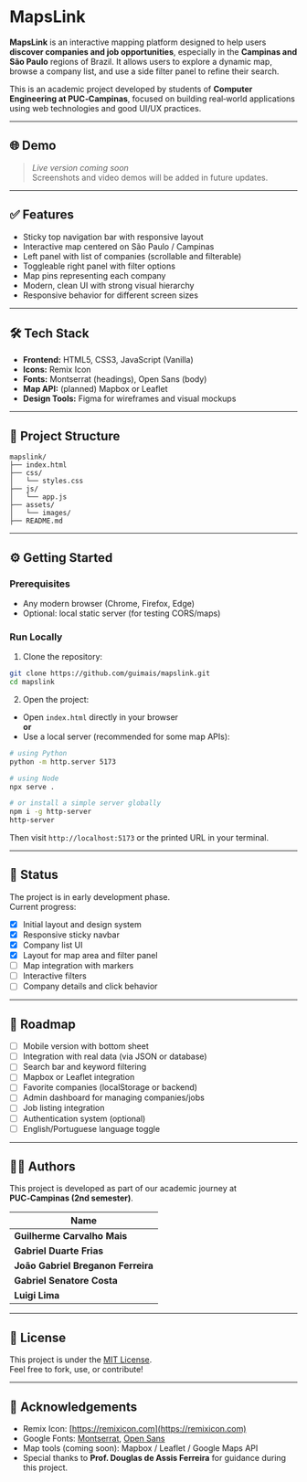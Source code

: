 # MapsLink

**MapsLink** is an interactive mapping platform designed to help users **discover companies and job opportunities**, especially in the **Campinas and São Paulo** regions of Brazil. It allows users to explore a dynamic map, browse a company list, and use a side filter panel to refine their search.

This is an academic project developed by students of **Computer Engineering at PUC‑Campinas**, focused on building real‑world applications using web technologies and good UI/UX practices.

---

## 🌐 Demo

> _Live version coming soon_  
> Screenshots and video demos will be added in future updates.

---

## ✅ Features

- Sticky top navigation bar with responsive layout  
- Interactive map centered on São Paulo / Campinas  
- Left panel with list of companies (scrollable and filterable)  
- Toggleable right panel with filter options  
- Map pins representing each company  
- Modern, clean UI with strong visual hierarchy  
- Responsive behavior for different screen sizes  

---

## 🛠️ Tech Stack

- **Frontend:** HTML5, CSS3, JavaScript (Vanilla)  
- **Icons:** Remix Icon  
- **Fonts:** Montserrat (headings), Open Sans (body)  
- **Map API:** (planned) Mapbox or Leaflet  
- **Design Tools:** Figma for wireframes and visual mockups  

---

## 📁 Project Structure

```
mapslink/
├── index.html
├── css/
│   └── styles.css
├── js/
│   └── app.js
├── assets/
│   └── images/
├── README.md
```

---

## ⚙️ Getting Started

### Prerequisites

- Any modern browser (Chrome, Firefox, Edge)  
- Optional: local static server (for testing CORS/maps)  

### Run Locally

1. Clone the repository:
```bash
git clone https://github.com/guimais/mapslink.git
cd mapslink
```

2. Open the project:
- Open `index.html` directly in your browser  
**or**  
- Use a local server (recommended for some map APIs):
```bash
# using Python
python -m http.server 5173

# using Node
npx serve .

# or install a simple server globally
npm i -g http-server
http-server
```

Then visit `http://localhost:5173` or the printed URL in your terminal.

---

## 🧪 Status

The project is in early development phase.  
Current progress:
- [x] Initial layout and design system  
- [x] Responsive sticky navbar  
- [x] Company list UI  
- [x] Layout for map area and filter panel  
- [ ] Map integration with markers  
- [ ] Interactive filters  
- [ ] Company details and click behavior  

---

## 🔭 Roadmap

- [ ] Mobile version with bottom sheet  
- [ ] Integration with real data (via JSON or database)  
- [ ] Search bar and keyword filtering  
- [ ] Mapbox or Leaflet integration  
- [ ] Favorite companies (localStorage or backend)  
- [ ] Admin dashboard for managing companies/jobs  
- [ ] Job listing integration  
- [ ] Authentication system (optional)  
- [ ] English/Portuguese language toggle  

---

## 👨‍💻 Authors

This project is developed as part of our academic journey at **PUC‑Campinas (2nd semester)**.

| Name                               |
|------------------------------------|
| **Guilherme Carvalho Mais**        |
| **Gabriel Duarte Frias**           |
| **João Gabriel Breganon Ferreira** |
| **Gabriel Senatore Costa**         |
| **Luigi Lima**                     |

---

## 📜 License

This project is under the [MIT License](https://opensource.org/licenses/MIT).  
Feel free to fork, use, or contribute!

---

## 🙌 Acknowledgements

- Remix Icon: [https://remixicon.com](https://remixicon.com)  
- Google Fonts: [Montserrat](https://fonts.google.com/specimen/Montserrat), [Open Sans](https://fonts.google.com/specimen/Open+Sans)  
- Map tools (coming soon): Mapbox / Leaflet / Google Maps API  
- Special thanks to **Prof. Douglas de Assis Ferreira** for guidance during this project.
